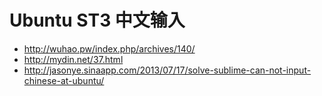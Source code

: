 # Ubuntu ST3 中文输入

- http://wuhao.pw/index.php/archives/140/
- http://mydin.net/37.html
- http://jasonye.sinaapp.com/2013/07/17/solve-sublime-can-not-input-chinese-at-ubuntu/
